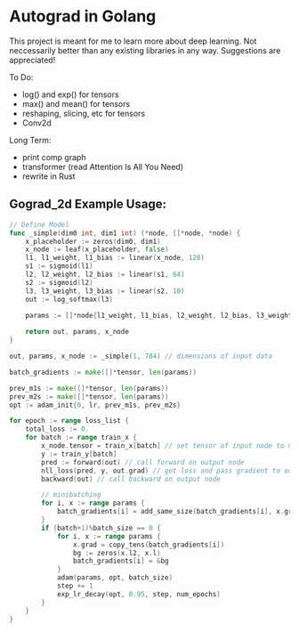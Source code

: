 
# Autograd in Golang

This project is meant for me to learn more about deep learning. Not neccessarily better than any existing libraries in any way. Suggestions are appreciated!

To Do:
* log() and exp() for tensors
* max() and mean() for tensors
* reshaping, slicing, etc for tensors
* Conv2d

Long Term:
* print comp graph
* transformer (read Attention Is All You Need)
* rewrite in Rust





## Gograd_2d Example Usage:
```go
// Define Model
func _simple(dim0 int, dim1 int) (*node, []*node, *node) {
	x_placeholder := zeros(dim0, dim1)
	x_node := leaf(x_placeholder, false)
	l1, l1_weight, l1_bias := linear(x_node, 128) 
	s1 := sigmoid(l1)
	l2, l2_weight, l2_bias := linear(s1, 64) 
	s2 := sigmoid(l2)
	l3, l3_weight, l3_bias := linear(s2, 10) 
	out := log_softmax(l3)
	
	params := []*node{l1_weight, l1_bias, l2_weight, l2_bias, l3_weight, l3_bias}

	return out, params, x_node
}

out, params, x_node := _simple(1, 784) // dimensions of input data

batch_gradients := make([]*tensor, len(params))

prev_m1s := make([]*tensor, len(params))
prev_m2s := make([]*tensor, len(params))
opt := adam_init{0, lr, prev_m1s, prev_m2s}

for epoch := range loss_list {
	total_loss := 0.
	for batch := range train_x {
		x_node.tensor = train_x[batch] // set tensor of input node to next data element
		y := train_y[batch]
		pred := forward(out) // call forward on output node
		nll_loss(pred, y, out.grad) // get loss and pass gradient to output node
		backward(out) // call backward on output node

		// minibatching
		for i, x := range params {
			batch_gradients[i] = add_same_size(batch_gradients[i], x.grad)
		}
		if (batch+1)%batch_size == 0 {
			for i, x := range params {
				x.grad = copy_tens(batch_gradients[i])
				bg := zeros(x.l2, x.l)
				batch_gradients[i] = &bg
			}
			adam(params, opt, batch_size)
			step += 1
			exp_lr_decay(opt, 0.95, step, num_epochs)
		} 
	}
}
```
